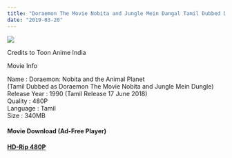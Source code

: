 ```yaml
---
title: "Doraemon The Movie Nobita and Jungle Mein Dangal Tamil Dubbed Download (480P)"
date: "2019-03-20"
---
```


[![](https://3.bp.blogspot.com/-Sy4skI6NLyw/W4AOh-5k51I/AAAAAAAAB6E/jKA09EHddTY5h0n69iuBi6sqU_6Iio8YACLcBGAs/s640/doraemon23-990x666.jpg)](https://3.bp.blogspot.com/-Sy4skI6NLyw/W4AOh-5k51I/AAAAAAAAB6E/jKA09EHddTY5h0n69iuBi6sqU_6Iio8YACLcBGAs/s1600/doraemon23-990x666.jpg)

Credits to Toon Anime India

 Movie Info  
  
Name : Doraemon: Nobita and the Animal Planet  
(Tamil Dubbed as Doraemon The Movie Nobita and Jungle Mein Dungle)  
Release Year : 1990 (Tamil Release 17 June 2018)  
Quality : 480P  
Language : Tamil  
Size : 340MB

  
  
  

  

#### Movie Download (Ad-Free Player)

#### [HD-Rip 480P](http://anushtoonz.ooo/{8cd00c2b6371b4e82b2136421417e8ecb96b705ea6eb9720573582fbfe11734e}5bAnush{8cd00c2b6371b4e82b2136421417e8ecb96b705ea6eb9720573582fbfe11734e}20Toon{8cd00c2b6371b4e82b2136421417e8ecb96b705ea6eb9720573582fbfe11734e}20Tamil{8cd00c2b6371b4e82b2136421417e8ecb96b705ea6eb9720573582fbfe11734e}20Tv{8cd00c2b6371b4e82b2136421417e8ecb96b705ea6eb9720573582fbfe11734e}5d{8cd00c2b6371b4e82b2136421417e8ecb96b705ea6eb9720573582fbfe11734e}20Doraemon{8cd00c2b6371b4e82b2136421417e8ecb96b705ea6eb9720573582fbfe11734e}20the{8cd00c2b6371b4e82b2136421417e8ecb96b705ea6eb9720573582fbfe11734e}20Movie{8cd00c2b6371b4e82b2136421417e8ecb96b705ea6eb9720573582fbfe11734e}20Jungle{8cd00c2b6371b4e82b2136421417e8ecb96b705ea6eb9720573582fbfe11734e}20mein{8cd00c2b6371b4e82b2136421417e8ecb96b705ea6eb9720573582fbfe11734e}20Dangal{8cd00c2b6371b4e82b2136421417e8ecb96b705ea6eb9720573582fbfe11734e}20Tamil.mp4)
